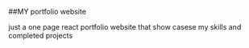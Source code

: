 ##MY portfolio website 

just a one page react portfolio website that show casese my skills and completed projects


